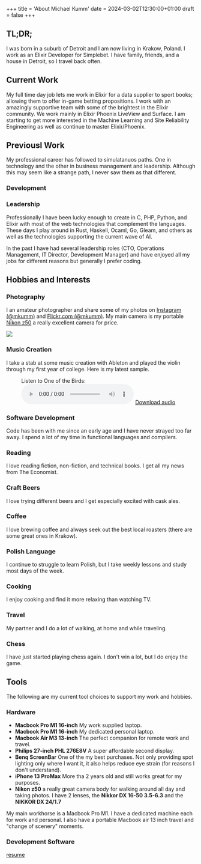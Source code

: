+++
title = 'About Michael Kumm'
date = 2024-03-02T12:30:00+01:00
draft = false
+++

## TL;DR;

I was born in a suburb of Detroit and I am now living in Krakow, Poland. I work as an Elixir Developer for Simplebet. I have family, friends, and a house in Detroit, so I travel back often.

## Current Work

My full time day job lets me work in Elixir for a data supplier to sport books; allowing them to offer in-game betting propositions. I work with an amazingly supportive team with some of the brightest in the Elixir community. We work mainly in Elixir Phoenix LiveView and Surface. I am starting to get more interested in the Machine Learning and Site Reliability Engineering as well as continue to master Elixir/Phoenix.

## Previousl Work

My professional career has followed to simulatanuos paths. One in technology and the other in business management and leadership. Although this may seem like a strange path, I never saw them as that different.

### Development

### Leadership

Professionally I have been lucky enough to create in C, PHP, Python, and Elixir with most of the web
technologies that complement the languages. These days I play around in Rust, Haskell, Ocaml,
Go, Gleam, and others as well as the technologies supporting the current wave of AI.

In the past I have had several leadership roles (CTO, Operations Management, IT Director, Development Manager) and have enjoyed
all my jobs for different reasons but generally I prefer coding.

## Hobbies and Interests

### Photography

I an amateur photographer and share some of my photos on [Instagram (@mkumm)](https://www.instagram.com/mkumm/)
and [Flickr.com (@mkumm)](https://www.flickr.com/photos/mkumm/). My main camera is my portable [Nikon z50](https://imaging.nikon.com/imaging/lineup/mirrorless/z_50/)
a really excellent camera for price.

![](mkumm.png)

### Music Creation

I take a stab at some music creation with Ableton and played the violin through my first year of college.
Here is my latest sample.

<figure>
  <figcaption>Listen to One of the Birds:</figcaption>
  <audio controls src="/about/one_of_the_birds.mp3"></audio>
  <a href="/about/one_of_the_birds.mp3"> Download audio </a>
</figure>

### Software Development

Code has been with me since an early age and I have never strayed too far away. I spend a lot of my time
in functional languages and compilers.

### Reading

I love reading
fiction, non-fiction, and technical books. I get all my news from The Economist.

### Craft Beers

I love trying different beers and I get
especially excited with cask ales.

### Coffee

I love brewing coffee and always seek out the best local roasters (there are some great
ones in Krakow).

### Polish Language

I continue to struggle to learn Polish, but I take weekly lessons and study most days of the week.

### Cooking

I enjoy cooking
and find it more relaxing than watching TV.

### Travel

My partner and I do a lot of walking, at home and while traveling.

### Chess

I have just started playing
chess again. I don't win a lot, but I do enjoy the game.

## Tools

The following are my current tool choices to support my work and hobbies.

### Hardware

- **Macbook Pro M1 16-inch** My work supplied laptop.
- **Macbook Pro M1 16-inch** My dedicated personal laptop.
- **Macbook Air M3 13-inch** The perfect companion for remote work and travel.
- **Philips 27-inch PHL 276E8V** A super affordable second display.
- **Benq ScreenBar** One of the my best purchases. Not only providing spot lighting only where I want it, it also helps reduce eye strain (for reasons I don't understand).
- **iPhone 13 ProMax** More tha 2 years old and still works great for my purposes.
- **Nikon z50** a really great camera body for walking around all day and taking photos. I have 2 lenses, the **Nikkor DX 16-50 3.5-6.3** and the **NIKKOR DX 24/1.7**

My main workhorse is a Macbook Pro M1. I have a dedicated machine each for work and personal. I also have a portable
Macbook air 13 inch travel and "change of scenery" moments.

### Development Software

[resume](http://resume.com)
